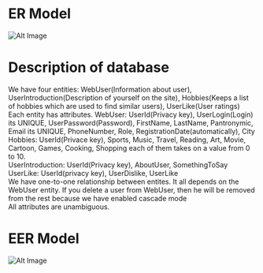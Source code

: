 # ER Model
![Alt Image](https://github.com/Erkobrax/WEBProject/raw/main/docs/Database/Images/ER_Diagram.png)  
# Description of database
We have four entities: WebUser(Information about user), UserIntroduction(Description of yourself on the site), Hobbies(Keeps a list of hobbies which are used to find similar users), UserLike(User ratings)  
Each entity has attributes.
WebUser: UserId(Privacy key), UserLogin(Login) its UNIQUE, UserPassword(Password), FirstName, LastName, Pantronymic, Email its UNIQUE, PhoneNumber, Role, RegistrationDate(automatically), City  
Hobbies: UserId(Privace key), Sports, Music, Travel, Reading, Art, Movie, Cartoon, Games, Cooking, Shopping each of them takes on a value from 0 to 10.  
UserIntroduction: UserId(Privacy key), AboutUser, SomethingToSay  
UserLike: UserId(privacy key), UserDislike, UserLike  
We have one-to-one relationship between entites. It all depends on the WebUser entity. If you delete a user from WebUser, then he will be removed from the rest because we have enabled cascade mode  
All attributes are unambiguous.  
# EER Model  
![Alt Image](https://github.com/Erkobrax/WEBProject/raw/main/docs/Database/Images/EERDiagram.png)
